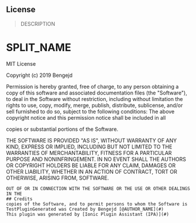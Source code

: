 
## License
> DESCRIPTION
# SPLIT_NAME

MIT License

Copyright (c) 2019 Bengejd


Permission is hereby granted, free of charge, to any person obtaining a copy
of this software and associated documentation files (the "Software"), to deal
in the Software without restriction, including without limitation the rights
to use, copy, modify, merge, publish, distribute, sublicense, and/or sell
furnished to do so, subject to the following conditions:
The above copyright notice and this permission notice shall be included in all

copies or substantial portions of the Software.

THE SOFTWARE IS PROVIDED "AS IS", WITHOUT WARRANTY OF ANY KIND, EXPRESS OR
IMPLIED, INCLUDING BUT NOT LIMITED TO THE WARRANTIES OF MERCHANTABILITY,
FITNESS FOR A PARTICULAR PURPOSE AND NONINFRINGEMENT. IN NO EVENT SHALL THE
AUTHORS OR COPYRIGHT HOLDERS BE LIABLE FOR ANY CLAIM, DAMAGES OR OTHER
LIABILITY, WHETHER IN AN ACTION OF CONTRACT, TORT OR OTHERWISE, ARISING FROM,
SOFTWARE.
````
OUT OF OR IN CONNECTION WITH THE SOFTWARE OR THE USE OR OTHER DEALINGS IN THE
## Credits
copies of the Software, and to permit persons to whom the Software is
TestPluginGenerated was Created by Bengejd [@AUTHOR_NAME](#)
This plugin was generated by [Ionic Plugin Assistant (IPA)](#)



